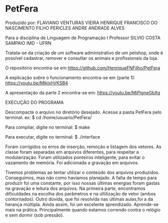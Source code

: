 # PetFera
Produzido por:
FLAVIANO VENTURAS VIEIRA
HENRIQUE FRANCISCO DO NASCIMENTO FILHO
PERICLES ANDRE ANDRADE ALVES

Para a disciplina de Linguagem de Programação I
Professor SILVIO COSTA SAMPAIO
IMD - UFRN

Tratata-se da criação de um software administrativo de um petshop, onde é possível cadastrar, remover e consultar os animais e profissionais da loja.

O repositório encontra-se em https://github.com/HenriqueFNFilho/PetFera

A explicação sobre o funcionamento encontra-se em (parte 1): https://youtu.be/MlkIxhVKSB4

A apresentação da parte 2 encontra-se em: https://youtu.be/MiPigneGbXg

EXECUÇÃO DO PROGRAMA

Descompacte o arquivo no diretório desejado.
Acesse a pasta PetFera pelo terminal.
ex: $ cd /home/usuario/PetFera/

Para compilar, digite no terminal:
$ make

Para executar, digite no terminal:
$ ./interface


Foram corrigidos os erros de inserção, remoção e listagem dos vetores. As classe foram separadas em arquivos diferentes, para respeitar a modularização. 
Foram utilizados ponteiros inteligente, para evitar o vazamento de memória. Foi adicionada a gravação em arquivos.

Tivemos problemas ao tentar utilizar o conteúdo dos arquivos produzidos. Conseguimos, mas não como haviamos planejado. A falta de tempo para produzir foi uma constante, por isso nossas últimas energias foram gastas na gravação e leitura dos arquivos. Na primeira parte, encontramos dificuldades na escolha dos parâmetros e na últilização de vetor (ambos contornados). Outro dúvida, que foi resolvida nas últimas aulas,foi a da herança múltipla. Ainda assim, foi um excelente aprendizado. Aprende-se mais na prática. Principalmente quando estamos correndo contra o relógio e sem dormir (sob pressão). 


 
 
 
